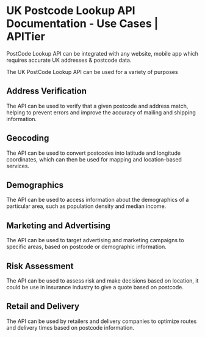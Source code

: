 # UK Postcode Lookup API Documentation - Use Cases | APITier

PostCode Lookup  API can be integrated with any website, mobile app which requires accurate UK addresses & postcode data. 

The UK PostCode Lookup API can be used for a variety of purposes

## Address Verification
The API can be used to verify that a given postcode and address match, helping to prevent errors and improve the accuracy of mailing and shipping information.

## Geocoding
The API can be used to convert postcodes into latitude and longitude coordinates, which can then be used for mapping and location-based services.

## Demographics 
The API can be used to access information about the demographics of a particular area, such as population density and median income.

## Marketing and Advertising 
The API can be used to target advertising and marketing campaigns to specific areas, based on postcode or demographic information.

## Risk Assessment 
The API can be used to assess risk and make decisions based on location, it could be use in insurance industry to give a quote based on postcode.

## Retail and Delivery
The API can be used by retailers and delivery companies to optimize routes and delivery times based on postcode information.